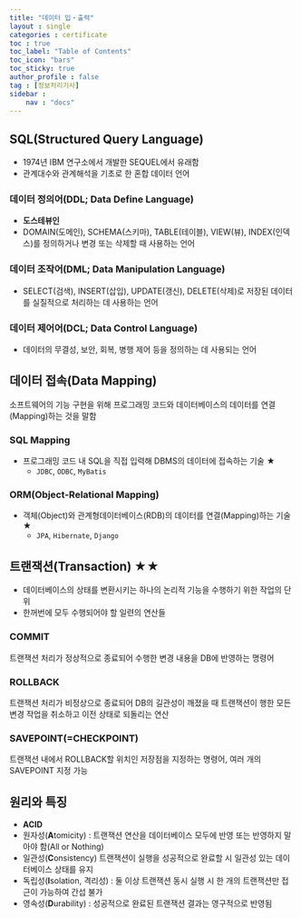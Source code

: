 ```yaml
---
title: "데이터 입・출력"
layout : single
categories : certificate
toc : true
toc_label: "Table of Contents"
toc_icon: "bars"
toc_sticky: true
author_profile : false
tag : [정보처리기사]
sidebar :
    nav : "docs"
---
```


## SQL(Structured Query Language)
- 1974년 IBM 연구소에서 개발한 SEQUEL에서 유래함
- 관계대수와 관계해석을 기초로 한 혼합 데이터 언어

### 데이터 정의어(DDL; Data Define Language)
- **도스테뷰인**
- DOMAIN(도메인), SCHEMA(스키마), TABLE(테이블), VIEW(뷰), INDEX(인덱스)를 정의하거나 변경 또는 삭제할 때 사용하는 언어

### 데이터 조작어(DML; Data Manipulation Language)
- SELECT(검색), INSERT(삽입), UPDATE(갱신), DELETE(삭제)로 저장된 데이터를 실질적으로 처리하는 데 사용하는 언어 

### 데이터 제어어(DCL; Data Control Language)
- 데이터의 무결성, 보안, 회복, 병행 제어 등을 정의하는 데 사용되는 언어

## 데이터 접속(Data Mapping) 
소프트웨어의 기능 구현을 위해 프로그래밍 코드와 데이터베이스의 데이터를 연결(Mapping)하는 것을 말함

### SQL Mapping
- 프로그래밍 코드 내 SQL을 직접 입력해 DBMS의 데이터에 접속하는 기술 ★
  - `JDBC`, `ODBC`, `MyBatis`

### ORM(Object-Relational Mapping)
- 객체(Object)와 관계형데이터베이스(RDB)의 데이터를 연결(Mapping)하는 기술 ★
  - `JPA`, `Hibernate`, `Django`


## 트랜잭션(Transaction) ★★
- 데이터베이스의 상태를 변환시키는 하나의 논리적 기능을 수행하기 위한 작업의 단위
- 한꺼번에 모두 수행되어야 할 일련의 연산들

### COMMIT
트랜잭션 처리가 정상적으로 종료되어 수행한 변경 내용을 DB에 반영하는 명령어

### ROLLBACK
트랜잭션 처리가 비정상으로 종료되어 DB의 길관성이 깨졌을 때 트랜잭션이 행한 모든 변경 작업을 취소하고 이전 상태로 되돌리는 연산

### SAVEPOINT(=CHECKPOINT)
트랜잭션 내에서 ROLLBACK할 위치인 저장점을 지정하는 명령어, 여러 개의 SAVEPOINT 지정 가능

## 원리와 특징
- **ACID**
- 원자성(**A**tomicity)	: 트랜잭션 연산을 데이터베이스 모두에 반영 또는 반영하지 말아야 함(All or Nothing)
- 일관성(**C**onsistency)	트랜잭션이 실행을 성공적으로 완료할 시 일관성 있는 데이터베이스 상태를 유지
- 독립성(**I**solation, 격리성)	: 둘 이상 트랜잭션 동시 실행 시 한 개의 트랜잭션만 접근이 가능하여 간섭 불가
- 영속성(**D**urability) : 성공적으로 완료된 트랜잭션 결과는 영구적으로 반영됨
